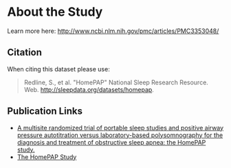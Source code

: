 # About the Study

Learn more here: http://www.ncbi.nlm.nih.gov/pmc/articles/PMC3353048/

## Citation

When citing this dataset please use:

> Redline, S., et al. "HomePAP" National Sleep Research Resource. Web. http://sleepdata.org/datasets/homepap.

## Publication Links

- [A multisite randomized trial of portable sleep studies and positive airway pressure autotitration versus laboratory-based polysomnography for the diagnosis and treatment of obstructive sleep apnea: the HomePAP study.](http://www.ncbi.nlm.nih.gov/pubmed/22654195)
- [The HomePAP Study](http://www.ncbi.nlm.nih.gov/pmc/articles/PMC3353048/)
